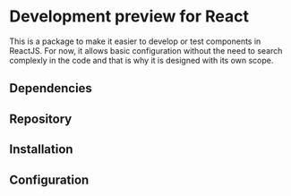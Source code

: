 # Development preview for React

This is a package to make it easier to develop or test components in ReactJS.
For now, it allows basic configuration without the need to search complexly in the code and 
that is why it is designed with its own scope.

## Dependencies

## Repository

## Installation

## Configuration
